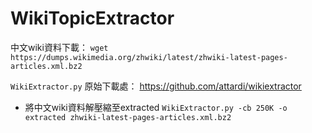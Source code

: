 # WikiTopicExtractor

中文wiki資料下載： `wget https://dumps.wikimedia.org/zhwiki/latest/zhwiki-latest-pages-articles.xml.bz2`

`WikiExtractor.py` 原始下載處： https://github.com/attardi/wikiextractor
* 將中文wiki資料解壓縮至extracted `WikiExtractor.py -cb 250K -o extracted zhwiki-latest-pages-articles.xml.bz2` 
